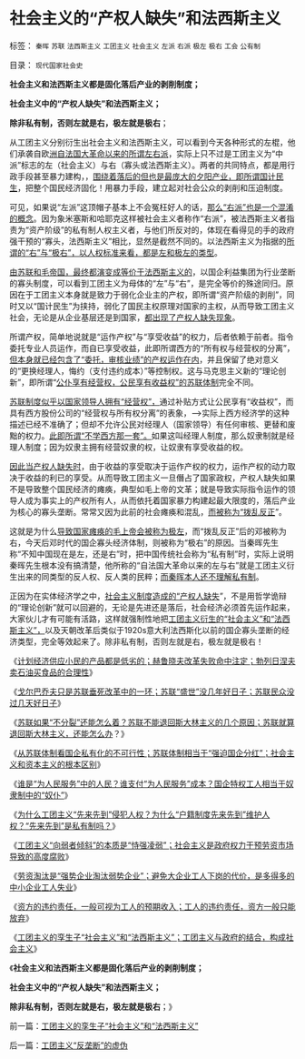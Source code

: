 # 社会主义的“产权人缺失”和法西斯主义

标签： `秦晖` `苏联` `法西斯主义` `工团主义` `社会主义` `左派` `右派` `极左` `极右` `工会` `公有制` 

目录： `现代国家社会史`

**社会主义和法西斯主义都是固化落后产业的剥削制度；**

**社会主义中的“产权人缺失”和法西斯主义；**

**除非私有制，否则左就是右，极左就是极右**；

从工团主义分别衍生出社会主义和法西斯主义，可以看到今天各种形式的左棍，他们承袭自欧[洲自法国大革命以来的所谓左右派](../../../2011/11/7/利比亚战争的侵略模式，民粹冲击波可能里应外合.md)，实际上只不过是工团主义为“中派”标志的左（社会主义）与右（寡头或法西斯主义）。两者的共同特点，都是用行政手段甚至暴力建构，，[围绕着落后的但也是最庞大的夕阳产业，即所谓国计民生](../../../2011/12/13/工会活动集中在夕阳行业,“向弱者倾斜”将导致社会停滞.md)，把整个国民经济固化！用暴力手段，建立起对社会公众的剥削和压迫制度。

可见，如果说“左派”这顶帽子基本上不会冤枉好人的话，[那么“右派”也是一个混淆的概念](../../../2009/9/22/左右派的极之前卫与保守.md)。因为象米塞斯和哈耶克这样被社会主义者称作“右派”，被法西斯主义者指责为“资产阶级”的私有制人权主义者，与他们所反对的，体现在看得见的手的政府强干预的“寡头，法西斯主义”相比，显然是截然不同的。以法西斯主义为指据的[所谓的“右”与“极右”，以人权标准来看，都是左和极左的类型](../../../2009/11/12/别人的人权也是人权.md)。

[由苏联和毛帝国，最终都演变成等价于法西斯主义的](../../../2010/7/10/中国传统愤青崇拜德国纳粹.md)，以国企利益集团为行业垄断的寡头制度，可以看到工团主义为母体的“左”与“右”，是完全等价的殊途同归。原因在于工团主义本身就是致力于弱化企业主的产权，即所谓“资产阶级的剥削”，同时又以“国计民生”为挟持，弱化了国民主权原理对国家的主权，从而导致工团主义社会，无论是从企业基层还是到国家，[都出现了产权人缺失现象](../../../2010/2/24/产权，特权，人权，和市场经济.md)。

所谓产权，简单地说就是“运作产权”与“享受收益”的权力，后者依赖于前者。指令委托专业人员运作，而自已享受收益，此即所谓西方的“所有权与经营权的分离”，[但本身就已经包含了“委托，审核业绩”的产权运作在内](../../../2009/11/1/对象逻辑标识语义矫饰的“所有权窃据”.md)，并且保留了绝对意义的“更换经理人，悔约（支付违约成本）”等控制权。这与马克思主义新的“理论创新”，即所谓“[公仆享有经营权，公民享有收益权”的苏联体制](../../../2012/5/29/苏联怎么收税？苏联凭什么补贴国企和加盟共和国？.md)完全不同。

[苏联制度似乎以国家领导人拥有“经营权”，](../../../2012/5/30/苏联的崩溃不是悲剧；苏联本身就是悲剧；.md)通过补贴方式让公民享有“收益权”，而具有西方股份公司的“经营权与所有权分离”的表象，——>实际上西方经济学的这种描述已经不准确了；但却不允许公民对经理人（国家领导）有任何审核、更替和废黜的权力。[此即所谓“不学西方那一套”。](../../../2012/3/8/市场经济的自由，计划经济的许可证.md)如果这叫经理人制度，那么奴隶制就是经理人制度；因为奴隶主拥有经营奴隶的权，让奴隶有享受收益的权。

[因此当产权人缺失时](../../../2009/11/1/产权和财产权，使用权和所有权，不能分离.md)，由于收益的享受取决于运作产权的权力，运作产权的动力取决于收益的利已的享受。从而导致工团主义一旦僭占了国家政权，产权人缺失如果不是导致整个国民经济的瘫痪，典型如毛上帝的文革；就是导致实际指令运作的领导人成为事实上的产权所有人，从而依托着国家暴力构建起最大限度的，落后产业为核心的寡头垄断。常常又因为此前的社会瘫痪和混乱，[而被称为“拨乱反正](../../../2012/5/9/坚定不移反对匆忙的政治改革.md)”。

这就是为什么[导致国家瘫痪的毛上帝会被称为极左](../../../2012/4/28/文革和斯大林主义中的被告人利益.md)，而“拨乱反正”后的邓被称为右，今天后邓时代的国企寡头经济体制，则被称为“极右”的原因。当秦晖先生称“不知中国现在是左，还是右”时，把中国传统社会称为“私有制”时，实际上说明秦晖先生根本没有搞清楚，他所称的“自法国大革命以来的左与右”就是工团主义衍生出来的同类型的反人权、反人类的民粹；[而秦晖本人还不理解私有制](../../../2012/2/6/预设公有制革命前提的“左与右”和个人主义异端.md)。

正因为在实体经济学之中，[社会主义制度造成的“产权人缺失](../../../2009/7/21/混水便于摸鱼，特权等于产权.md)”，不是用哲学诡辩的“理论创新”就可以回避的，无论是先进还是落后，社会经济必须首先运作起来，大家伙儿才有可能有活路，这样就强制性地把[工团主义衍生的“社会主义”和“法西斯主义”，](../../../2010/3/19/魔鬼三招！中国顶得了几招？.md)以及天朝改革后类似于1920s意大利法西斯化以前的国企寡头垄断的经济类型，完全等效起来了。除非私有制，否则左就是右，极左就是极右！

《[计划经济供应小民的产品都是低劣的；赫鲁晓夫改革失败命中注定；勃列日涅夫卖石油买食品的合理性](../../../2012/6/1/赫鲁晓夫改革失败命中注定，勃列日涅夫的合理性.md)》

《[戈尔巴乔夫只是苏联垂死改革中的一环；苏联“盛世”没几年好日子；苏联民众没过几天好日子](../../../2012/6/1/戈尔巴乔夫只是苏联垂死改革中的一环.md)》

《[苏联如果“不分裂”还能怎么着？苏联不能退回斯大林主义的几个原因；苏联就算退回斯大林主义，还能怎么办](../../../2012/6/1/苏联如果“不分裂”还能怎么着？.md)？》

《[从苏联体制看国企私有化的不可行性；苏联体制相当于“强迫国企分红”；社会主义和资本主义的根本区别](../../../2012/6/2/国企私有化和国企分红的不可行性.md)》

《[谁是“为人民服务”中的人民？谁支付“为人民服务”成本？国企特权工人相当于奴隶制中的“奴仆”](../../../2012/6/2/国企的产权人缺失，苏联的“主权所有人”缺失.md)》

《[为什么工团主义“先来先到”侵犯人权？为什么“户籍制度先来先到”维护人权？“先来先到”是私有制吗？](../../../2012/6/2/工团主义混淆了工会，私有制企业和中世纪行会.md)》

《[工团主义“向弱者倾斜”的本质是“恃强凌弱”；社会主义是政府权力干预劳资市场导致的高度腐败](../../../2012/6/2/高三老师的自杀看工团主义的高度腐败.md)》

《[劳资淘汰是“强势企业淘汰弱势企业”；避免大企业工人下岗的代价，是多得多的中小企业工人失业](../../../2012/6/3/工团主义是垄断企业对中小企业的“阶级斗争”.md)》

《[资方的违约责任，一般可视为工人的预期收入；工人的违约责任，资方一般只能放弃](../../../2012/6/3/资本家是劳资博弈中的弱势群体.md)》

《[工团主义的孪生子“社会主义”和“法西斯主义”；工团主义与政府的结合，构成社会主义](../../../2012/6/3/工团主义的孪生子“社会主义”和“法西斯主义”.md)》

《**社会主义和法西斯主义都是固化落后产业的剥削制度；**

**社会主义中的“产权人缺失”和法西斯主义；**

**除非私有制，否则左就是右，极左就是极右**；》



前一篇：[工团主义的孪生子“社会主义”和“法西斯主义”](../../../2012/6/3/工团主义的孪生子“社会主义”和“法西斯主义”.md)

后一篇：[工团主义“反垄断”的虚伪](../../../2012/6/4/工团主义“反垄断”的虚伪.md)